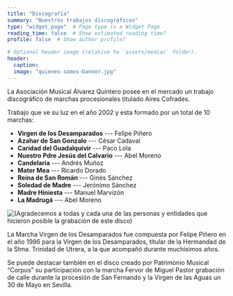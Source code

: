```yaml
---
title: "Discografía"
summary: "Nuestros trabajos discográficos"
type: "widget_page"  # Page type is a Widget Page
reading_time: false  # Show estimated reading time?
profile: false  # Show author profile?

# Optional header image (relative to `assets/media/` folder).
header:
  caption: 
  image: "quienes-somos-banner.jpg"
---
```


La Asociación Musical Álvarez Quintero posee en el mercado un trabajo discográfico de marchas procesionales titulado Aires Cofrades.

Trabajo que ve su luz en el año 2002 y esta formado por un total de 10 marchas:

- **Virgen de los Desamparados** --- Felipe Piñero
- **Azahar de San Gonzalo** --- César Cadaval
- **Caridad del Guadalquivir** --- Paco Lola
- **Nuestro Pdre Jesús del Calvario** --- Abel Moreno
- **Candelaria** --- Andrés Muñoz
- **Mater Mea** --- Ricardo Dorado
- **Reina de San Román** --- Ginés Sánchez
- **Soledad de Madre** --- Jerónimo Sánchez
- **Madre Hiniesta** --- Manuel Marvizón
- **La Madrugá** --- Abel Moreno

![](aires-cofrades.jpg "(Agradecemos a todas y cada una de las personas y entidades que hicieron posible la grabación de este disco)")

La Marcha Virgen de los Desamparados fue compuesta por Felipe Piñero en el año 1996 para la Virgen de los Desamparados, titular de la Hermandad de la Stma. Trinidad de Utrera, a la que acompañó durante muchísimos años.

Se puede destacar también en el disco creado por Patrimonio Musical “Corpus” su participación con la marcha Fervor de Miguel Pastor grabación de calle durante la procesión de San Fernando y la Virgen de las Aguas un 30 de Mayo en Sevilla.
